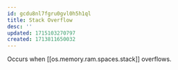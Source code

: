 ```yaml
---
id: gcdu8nl7fgru0gvl0h5h1ql
title: Stack Overflow
desc: ''
updated: 1715103270797
created: 1713811650032
---
```


Occurs when [[os.memory.ram.spaces.stack]] overflows. 